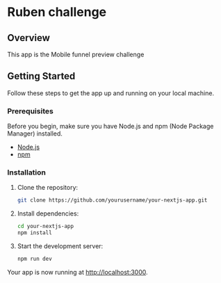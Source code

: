 # Ruben challenge

## Overview

This app is the Mobile funnel preview challenge

## Getting Started

Follow these steps to get the app up and running on your local machine.

### Prerequisites

Before you begin, make sure you have Node.js and npm (Node Package Manager) installed.

- [Node.js](https://nodejs.org/)
- [npm](https://www.npmjs.com/)

### Installation

1. Clone the repository:

   ```bash
   git clone https://github.com/yourusername/your-nextjs-app.git
   ```

2. Install dependencies:

   ```bash
   cd your-nextjs-app
   npm install
   ```

3. Start the development server:

   ```bash
   npm run dev
   ```

Your app is now running at [http://localhost:3000](http://localhost:3000).

